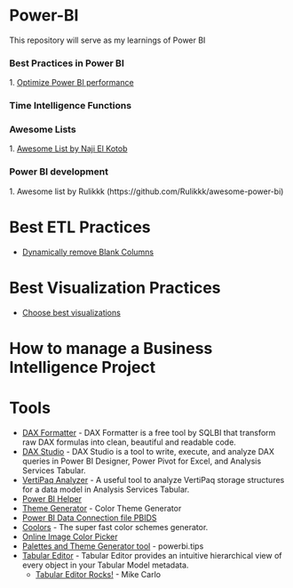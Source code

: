 # Power-BI
This repository will serve as my learnings of Power BI
<h3>Best Practices in Power BI</h3>
1. <a href="https://www.tessellationtech.io/optimizing-power-bi-reports/#:~:text=The%20fastest%20way%20to%20optimize%20your%20Power%20BI,used%20in%20any%20of%20your%20reports%20or%20calculations.">Optimize Power BI performance</a>
<h3>Time Intelligence Functions</h3>
<h3>Awesome Lists</h3>
1. <a href="https://github.com/NajiElKotob/Awesome-Power-BI">Awesome List by Naji El Kotob</a>
<h3>Power BI development </h3>
1. Awesome list by Rulikkk (https://github.com/Rulikkk/awesome-power-bi)

# Best ETL Practices
- [Dynamically remove Blank Columns](https://www.youtube.com/watch?v=qISofEEo7wo&ab_channel=HowtoPowerBI)
# Best Visualization Practices
- [Choose best visualizations](https://ft-interactive.github.io/visual-vocabulary/)
# How to manage a Business Intelligence Project
# Tools
* [DAX Formatter](https://www.sqlbi.com/tools/dax-formatter) - DAX Formatter is a free tool by SQLBI that transform raw DAX formulas into clean, beautiful and readable code.
* [DAX Studio](https://www.sqlbi.com/tools/dax-studio/) - DAX Studio is a tool to write, execute, and analyze DAX queries in Power BI Designer, Power Pivot for Excel, and Analysis Services Tabular.
* [VertiPaq Analyzer](https://www.sqlbi.com/tools/vertipaq-analyzer/) - A useful tool to analyze VertiPaq storage structures for a data model in Analysis Services Tabular.
* [Power BI Helper](http://radacad.com/power-bi-helper) 
* [Theme Generator](https://powerbi.tips/tools/color-theme-generator) - Color Theme Generator
* [Power BI Data Connection file PBIDS](https://connections.powerbi.tips/)
* [Coolors](https://coolors.co/) - The super fast color schemes generator.
* [Online Image Color Picker](https://pinetools.com/image-color-picker) 
* [Palettes and Theme Generator tool](https://gallery.powerbi.tips/) - powerbi.tips
* [Tabular Editor](https://github.com/TabularEditor/tabulareditor.github.io) - Tabular Editor provides an intuitive hierarchical view of every object in your Tabular Model metadata. 
    * [Tabular Editor Rocks!](https://powerbi.tips/2020/04/tabular-editor-rocks/) - Mike Carlo
